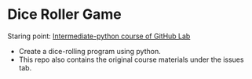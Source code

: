 # Dice Roller Game

Staring point: [Intermediate-python course of GitHub Lab](https://lab.github.com/everydeveloper/intermediate-python)
- Create a dice-rolling program using python.
- This repo also contains the original course materials under the issues tab. 
